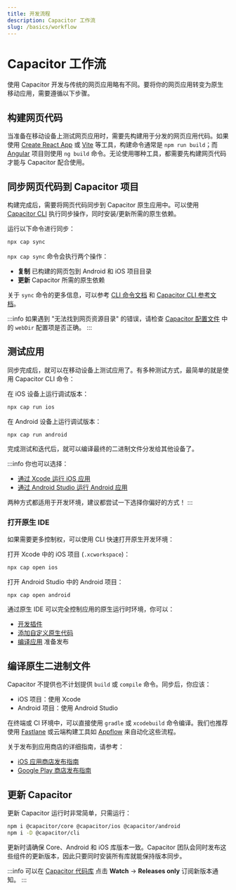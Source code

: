 ```yaml
---
title: 开发流程
description: Capacitor 工作流
slug: /basics/workflow
---
```


# Capacitor 工作流

使用 Capacitor 开发与传统的网页应用略有不同。要将你的网页应用转变为原生移动应用，需要遵循以下步骤。

## 构建网页代码

当准备在移动设备上测试网页应用时，需要先构建用于分发的网页应用代码。如果使用 [Create React App](https://create-react-app.dev/) 或 [Vite](https://vitejs.dev/) 等工具，构建命令通常是 `npm run build`；而 [Angular](https://angular.io/) 项目则使用 `ng build` 命令。无论使用哪种工具，都需要先构建网页代码才能与 Capacitor 配合使用。

## 同步网页代码到 Capacitor 项目

构建完成后，需要将网页代码同步到 Capacitor 原生应用中。可以使用 [Capacitor CLI](/cli/index.md) 执行同步操作，同时安装/更新所需的原生依赖。

运行以下命令进行同步：

```bash
npx cap sync
```

`npx cap sync` 命令会执行两个操作：
- **复制** 已构建的网页包到 Android 和 iOS 项目目录
- **更新** Capacitor 所需的原生依赖

关于 `sync` 命令的更多信息，可以参考 [CLI 命令文档](/cli/commands/sync.md) 和 [Capacitor CLI 参考文档](/cli/index.md)。

:::info
如果遇到 "无法找到网页资源目录" 的错误，请检查 [Capacitor 配置文件](/main/reference/config.md) 中的 `webDir` 配置项是否正确。
:::

## 测试应用

同步完成后，就可以在移动设备上测试应用了。有多种测试方式，最简单的就是使用 Capacitor CLI 命令：

在 iOS 设备上运行调试版本：
```bash
npx cap run ios
```

在 Android 设备上运行调试版本：
```bash
npx cap run android
```

完成测试和迭代后，就可以编译最终的二进制文件分发给其他设备了。

:::info
你也可以选择：
- [通过 Xcode 运行 iOS 应用](/main/ios/index.md#running-in-xcode)
- [通过 Android Studio 运行 Android 应用](/main/android/index.md#running-with-android-studio)

两种方式都适用于开发环境，建议都尝试一下选择你偏好的方式！
:::

### 打开原生 IDE

如果需要更多控制权，可以使用 CLI 快速打开原生开发环境：

打开 Xcode 中的 iOS 项目 (`.xcworkspace`)：
```bash
npx cap open ios
```

打开 Android Studio 中的 Android 项目：
```bash
npx cap open android
```

通过原生 IDE 可以完全控制应用的原生运行时环境，你可以：
- [开发插件](/plugins.mdx)
- [添加自定义原生代码](/main/ios/custom-code.md)
- [编译应用](#compiling-your-native-binary) 准备发布

## 编译原生二进制文件

Capacitor 不提供也不计划提供 `build` 或 `compile` 命令。同步后，你应该：
- iOS 项目：使用 Xcode
- Android 项目：使用 Android Studio

在终端或 CI 环境中，可以直接使用 `gradle` 或 `xcodebuild` 命令编译。我们也推荐使用 [Fastlane](https://fastlane.tools) 或云端构建工具如 [Appflow](https://ionic.io/appflow) 来自动化这些流程。

关于发布到应用商店的详细指南，请参考：
- [iOS 应用商店发布指南](/main/ios/deploying-to-app-store.md)
- [Google Play 商店发布指南](/main/android/deploying-to-google-play.md)

## 更新 Capacitor

更新 Capacitor 运行时非常简单，只需运行：

```bash
npm i @capacitor/core @capacitor/ios @capacitor/android
npm i -D @capacitor/cli
```

更新时请确保 Core、Android 和 iOS 库版本一致。Capacitor 团队会同时发布这些组件的更新版本，因此只要同时安装所有库就能保持版本同步。

:::info
可以在 [Capacitor 代码库](https://github.com/ionic-team/capacitor) 点击 **Watch** → **Releases only** 订阅新版本通知。
:::